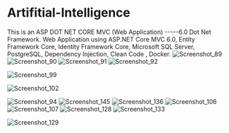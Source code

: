 # Artifitial-Intelligence
This is an ASP DOT NET CORE MVC (Web Application) -----6.0 Dot Net Framework.
Web Application using ASP.NET Core MVC 6.0, Entity Framework Core, Identity Framework Core, Microsoft SQL Server, PostgreSQL, Dependency Injection, Clean Code , Docker.
![Screenshot_89](https://github.com/IMRAN-5740/Digital-Diary/assets/89984763/1a034927-bec0-49c9-98fd-bfd9d2e4cea9)
![Screenshot_90](https://github.com/IMRAN-5740/Digital-Diary/assets/89984763/35c137c9-186f-4690-b20d-dad7631e96a2)
 ![Screenshot_91](https://github.com/IMRAN-5740/Digital-Diary/assets/89984763/9f3a47ba-50ee-4d85-9cb1-8d5853334191)
 ![Screenshot_92](https://github.com/IMRAN-5740/Digital-Diary/assets/89984763/127508e3-044d-45b0-91a4-318ea7f5b2d8)

![Screenshot_99](https://github.com/IMRAN-5740/Digital-Diary/assets/89984763/3fadff6c-0a14-4c52-ae8b-abbe1cbcecd6)

![Screenshot_102](https://github.com/IMRAN-5740/Digital-Diary/assets/89984763/0c6f359b-0f76-4201-84bb-fd9d34ec2e3d)

![Screenshot_94](https://github.com/IMRAN-5740/Digital-Diary/assets/89984763/63cfd571-1d2f-40e2-9b7d-c23daccd8857)
![Screenshot_145](https://github.com/IMRAN-5740/Digital-Diary/assets/89984763/3ffde2b3-b769-4cdd-b40e-b0ca386e0a51)
![Screenshot_136](https://github.com/IMRAN-5740/Digital-Diary/assets/89984763/baaac833-dcfe-44bc-8eb5-944719392f4d)
![Screenshot_106](https://github.com/IMRAN-5740/Digital-Diary/assets/89984763/30233244-1923-4ac7-a166-257c758eec7e)
![Screenshot_107](https://github.com/IMRAN-5740/Digital-Diary/assets/89984763/aed20d06-332d-4d7d-b894-d895820ac9d7)
![Screenshot_128](https://github.com/IMRAN-5740/Digital-Diary/assets/89984763/b7e99b1f-a5b8-48e4-81c4-0bd2d8bfb88d)
![Screenshot_133](https://github.com/IMRAN-5740/Digital-Diary/assets/89984763/358fc64e-89d2-45db-83b8-1ad68bb7645c)

![Screenshot_129](https://github.com/IMRAN-5740/Digital-Diary/assets/89984763/fcf54fa2-1044-4517-8b0b-594ee65e5311)

